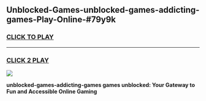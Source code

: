 
## Unblocked-Games-unblocked-games-addicting-games-Play-Online-#79y9k
<h3>
<a href="https://premium.freeplayer.one?title=unblocked-games-addicting-games&ref=27F">CLICK TO PLAY</a></h3>
<hr>

<h3>
<a href="https://premium.freeplayer.one?title=unblocked-games-addicting-games&ref=27F">CLICK 2 PLAY</a>
  
</h3>

<a href="https://premium.freeplayer.one?title=unblocked-games-addicting-games&ref=27F"><img src="https://clearcache.store/games.png"></a>


**unblocked-games-addicting-games games unblocked: Your Gateway to Fun and Accessible Online Gaming**
